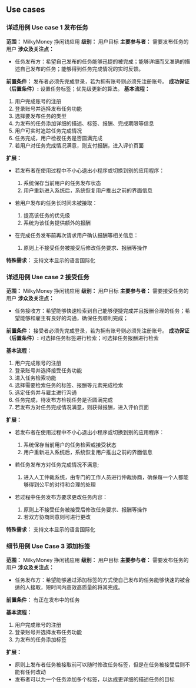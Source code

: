 ## Use cases

### 详述用例 Use case 1 发布任务

**范围：** MilkyMoney 挣闲钱应用
**级别：** 用户目标
**主要参与者：** 需要发布任务的用户
**涉众及关注点：**

* 任务发布方：希望自己发布的任务能够迅捷的被完成；能够详细而又准确的描述自己发布的任务；能够得到任务完成情况的实时反馈。

**前置条件：** 发布者必须先完成登录，若为拥有账号则必须先注册账号。
**成功保证（后置条件）:** 设置任务标签；优先级更新的算法。
**基本流程：**

1. 用户完成账号的注册
2. 登录账号并选择发布任务功能
3. 选择要发布任务的类型
4. 为发布的任务添加详细的描述、标签、报酬、完成期限等信息
5. 用户可实时追踪任务完成情况
6. 任务完成，用户检视任务是否圆满完成
7. 若用户对任务完成情况满意，则支付报酬，进入评价页面

**扩展：** 

* 若发布者在使用过程中不小心退出小程序或切换到别的应用程序：
    1. 系统保存当前用户的任务发布状态
    2. 用户重新进入系统后，系统恢复用户推出之前的界面信息

* 若用户发布的任务长时间未被接取：
    1. 提高该任务的优先级
    2. 系统为该任务提供额外的报酬

* 在完成任务发布前再次请求用户确认报酬等相关信息：
    1. 原则上不接受任务被接受后修改任务要求、报酬等操作

**特殊需求：** 支持文本显示的语言国际化

### 详述用例 Use case 2 接受任务

**范围：** MilkyMoney 挣闲钱应用
**级别：** 用户目标
**主要参与者：** 需要接受任务的用户
**涉众及关注点：**

* 任务接收方：希望能够快速检索到自己能够便捷完成并且报酬合理的任务；希望能够和雇主有良好的沟通，确保任务顺利完成；

**前置条件：** 接受者必须先完成登录，若为拥有账号则必须先注册账号。
**成功保证（后置条件）:** 可选择任务标签进行检索；可选择任务报酬进行检索

**基本流程：**

1. 用户完成账号的注册
2. 登录账号并选择接受任务功能
3. 进入任务检索功能
4. 选择需要检索任务的标签、报酬等元素完成检索
5. 选定任务并与雇主进行沟通
6. 任务完成，待发布方检视任务是否圆满完成
7. 若发布方对任务完成情况满意，则获得报酬，进入评价页面

**扩展：** 

* 若发布者在使用过程中不小心退出小程序或切换到别的应用程序：
    1. 系统保存当前用户的任务检索或接受状态
    2. 用户重新进入系统后，系统恢复用户推出之前的界面信息

* 若任务发布方对任务完成情况不满意;
    1. 进入人工仲裁系统，由专门的工作人员进行仲裁协商，确保每一个人都能够得到公平的对待和合理的处理

* 若过程中任务发布方要求更改任务内容：
    1. 原则上不接受任务被接受后修改任务要求、报酬等操作
    2. 若双方协商同意则可进行更改

**特殊需求：** 支持文本显示的语言国际化

### 细节用例 Use Case 3 添加标签

**范围：** MilkyMoney 挣闲钱应用
**级别：** 用户目标
**主要参与者：** 需要发布任务的用户
**涉众及关注点：**
* 任务发布方：希望能够通过添加标签的方式使自己发布的任务能够快速的被合适的人接取，短时间内高效高质量的将其完成。

**前置条件：** 有正在发布中的任务

**基本流程：**

1. 用户完成账号的注册
2. 登录账号并选择发布任务功能
3. 为发布的任务添加标签

**扩展：** 

* 原则上发布者任务被接取前可以随时修改任务标签，但是在任务被接受后则不能有任何改动
* 发布者可以为一个任务添加多个标签，以达成更详细的描述任务的目标
